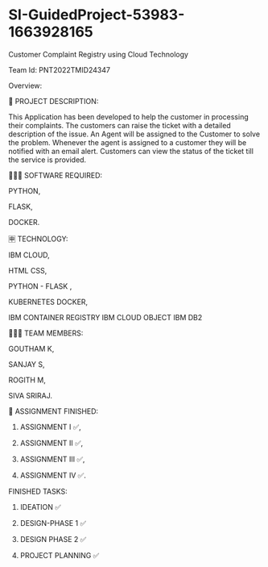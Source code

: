 # SI-GuidedProject-53983-1663928165
Customer Complaint Registry using Cloud Technology

Team Id: PNT2022TMID24347

Overview:

📝 PROJECT DESCRIPTION: 

 This Application has been developed to help the customer in processing their complaints. 
 The customers can raise the ticket with a detailed description of the issue.
 An Agent will be assigned to the Customer to solve the problem.
 Whenever the agent is assigned to a customer they will be notified with an email alert. 
 Customers can view the status of the ticket till the service is provided.

👨🏻‍💻 SOFTWARE REQUIRED: 

 PYTHON,
 
 FLASK,
 
 DOCKER.
 
 
🈸 TECHNOLOGY: 

 IBM CLOUD,
 
 HTML	CSS,
 
 PYTHON - FLASK	,
 
 KUBERNETES	DOCKER,
 
 IBM CONTAINER REGISTRY	IBM CLOUD OBJECT	IBM DB2


🧑🏻‍🦰 TEAM MEMBERS: 

 GOUTHAM K,

 SANJAY S,

 ROGITH M,

 SIVA SRIRAJ.


📒 ASSIGNMENT FINISHED: 

  1. ASSIGNMENT I ✅,
 
  2. ASSIGNMENT II ✅,
 
  3. ASSIGNMENT III ✅,
 
  4. ASSIGNMENT IV ✅.
 
 FINISHED TASKS:
 
 1. IDEATION ✅
 
 2. DESIGN-PHASE 1 ✅
 
 3. DESIGN PHASE 2 ✅

 4. PROJECT PLANNING ✅
 
 
